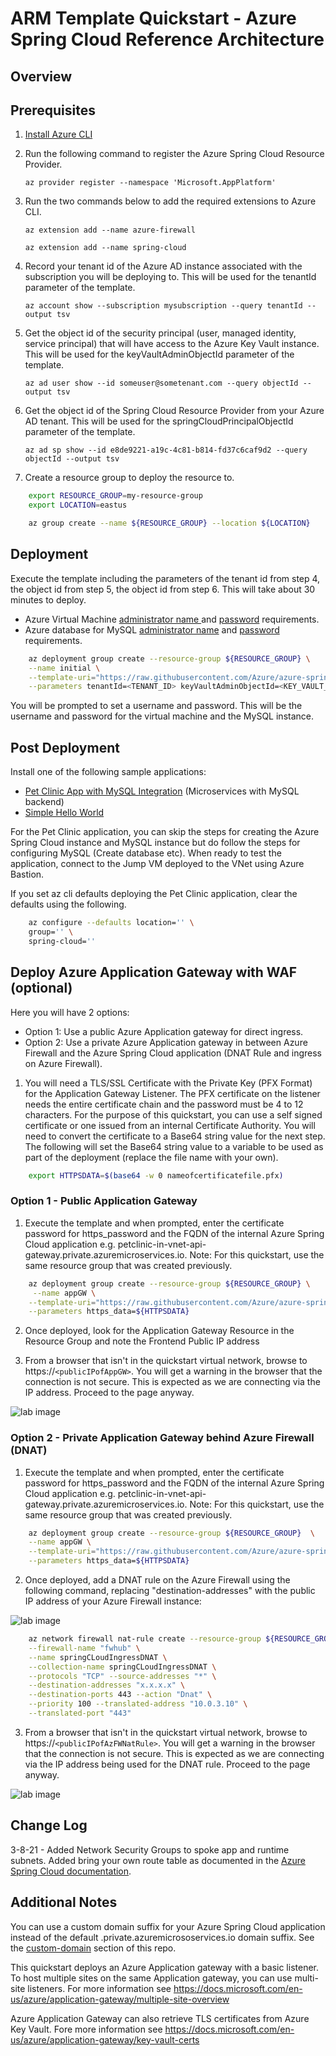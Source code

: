 # ARM Template Quickstart - Azure Spring Cloud Reference Architecture

## Overview

## Prerequisites

1. [Install Azure CLI](https://docs.microsoft.com/en-us/cli/azure/install-azure-cli)

2. Run the following command to register the Azure Spring Cloud Resource Provider.

    `az provider register --namespace 'Microsoft.AppPlatform'`

3. Run the two commands below to add the required extensions to Azure CLI.

    `az extension add --name azure-firewall`

    `az extension add --name spring-cloud`

4. Record your tenant id of the Azure AD instance associated with the subscription you will be deploying to. This will be used for the tenantId parameter of the template.

    `az account show --subscription mysubscription --query tenantId --output tsv`

5. Get the object id of the security principal (user, managed identity, service principal) that will have access to the Azure Key Vault instance. This will be used for the keyVaultAdminObjectId parameter of the template.

    `az ad user show --id someuser@sometenant.com --query objectId --output tsv`

6. Get the object id of the Spring Cloud Resource Provider from your Azure AD tenant. This will be used for the springCloudPrincipalObjectId parameter of the template.

    `az ad sp show --id e8de9221-a19c-4c81-b814-fd37c6caf9d2 --query objectId --output tsv`

7. Create a resource group to deploy the resource to.

```bash
    export RESOURCE_GROUP=my-resource-group
    export LOCATION=eastus

    az group create --name ${RESOURCE_GROUP} --location ${LOCATION}
```

## Deployment

Execute the template including the parameters of the tenant id from step 4, the object id from step 5, the object id from step 6. This will take about 30 minutes to deploy.
   *    Azure Virtual Machine [administrator name ](https://docs.microsoft.com/en-us/azure/virtual-machines/windows/faq#what-are-the-username-requirements-when-creating-a-vm) and [password](https://docs.microsoft.com/en-us/azure/virtual-machines/windows/faq#what-are-the-password-requirements-when-creating-a-vm) requirements.
   *    Azure database for MySQL [administrator name](https://docs.microsoft.com/en-us/azure/mysql/quickstart-create-mysql-server-database-using-azure-cli#create-an-azure-database-for-mysql-server) and [password](https://docs.microsoft.com/en-us/azure/mysql/quickstart-create-mysql-server-database-using-azure-cli#create-an-azure-database-for-mysql-server) requirements.

```bash
    az deployment group create --resource-group ${RESOURCE_GROUP} \
    --name initial \
    --template-uri="https://raw.githubusercontent.com/Azure/azure-spring-cloud-reference-architecture/main/ARM/deploy.json" \
    --parameters tenantId=<TENANT_ID> keyVaultAdminObjectId=<KEY_VAULT_ADMIN_OBJECT_ID> springCloudPrincipalObjectId=<SPRING_CLOUD_SP_OBJECT_ID>
```

You will be prompted to set a username and password.  This will be the username and password for the virtual machine and the MySQL instance.

## Post Deployment

Install one of the following sample applications:
* [Pet Clinic App with MySQL Integration](https://github.com/azure-samples/spring-petclinic-microservices) (Microservices with MySQL backend)
* [Simple Hello World](https://docs.microsoft.com/en-us/azure/spring-cloud/spring-cloud-quickstart?tabs=Azure-CLI&pivots=programming-language-java)

For the Pet Clinic application, you can skip the steps for creating the Azure Spring Cloud instance and MySQL instance but do follow the steps for configuring MySQL (Create database etc). When ready to test the application, connect to the Jump VM deployed to the VNet using Azure Bastion.

If you set az cli defaults deploying the Pet Clinic application, clear the defaults using the following.

```bash
    az configure --defaults location='' \
    group='' \
    spring-cloud=''
```

## Deploy Azure Application Gateway with WAF (optional)

Here you will have 2 options:
- Option 1: Use a public Azure Application gateway for direct ingress.
- Option 2: Use a private Azure Application gateway in between Azure Firewall and the Azure Spring Cloud application (DNAT Rule and ingress on Azure Firewall).

1. You will need a TLS/SSL Certificate with the Private Key (PFX Format) for the Application Gateway Listener. The PFX certificate on the listener needs the entire certificate chain and the password must be 4 to 12 characters. For the purpose of this quickstart, you can use a self signed certificate or one issued from an internal Certificate Authority. You will need to convert the certificate to a Base64 string value for the next step. The following will set the Base64 string value to a variable to be used as part of the deployment (replace the file name with your own).

```bash
    export HTTPSDATA=$(base64 -w 0 nameofcertificatefile.pfx)
```

### Option 1 - Public Application Gateway

1. Execute the template and when prompted, enter the certificate password for https_password and the FQDN of the internal Azure Spring Cloud application e.g. petclinic-in-vnet-api-gateway.private.azuremicroservices.io. Note: For this quickstart, use the same resource group that was created previously.

```bash
    az deployment group create --resource-group ${RESOURCE_GROUP} \
     --name appGW \
    --template-uri="https://raw.githubusercontent.com/Azure/azure-spring-cloud-reference-architecture/main/ARM/resources/deployPublicAppGw.json" \
    --parameters https_data=${HTTPSDATA}
```

2. Once deployed, look for the Application Gateway Resource in the Resource Group and note the Frontend Public IP address

3. From a browser that isn't in the quickstart virtual network, browse to https://`<publicIPofAppGW>`. You will get a warning in the browser that the connection is not secure. This is expected as we are connecting via the IP address. Proceed to the page anyway.

![lab image](https://github.com/Azure/azure-spring-cloud-reference-architecture/blob/main/ARM/images/Petclinic-External.jpeg)

### Option 2 - Private Application Gateway behind Azure Firewall (DNAT)

1. Execute the template and when prompted, enter the certificate password for https_password and the FQDN of the internal Azure Spring Cloud application e.g. petclinic-in-vnet-api-gateway.private.azuremicroservices.io. Note: For this quickstart, use the same resource group that was created previously.

```bash
    az deployment group create --resource-group ${RESOURCE_GROUP}  \
    --name appGW \
    --template-uri="https://raw.githubusercontent.com/Azure/azure-spring-cloud-reference-architecture/main/ARM/resources/deployPrivateAppGw.json" \
    --parameters https_data=${HTTPSDATA}
```

2. Once deployed, add a DNAT rule on the Azure Firewall using the following command, replacing "destination-addresses" with the public IP address of your Azure Firewall instance:

![lab image](https://github.com/Azure/azure-spring-cloud-reference-architecture/blob/main/ARM/images/azfwpip.jpeg)

```bash
    az network firewall nat-rule create --resource-group ${RESOURCE_GROUP} \
    --firewall-name "fwhub" \
    --name springCLoudIngressDNAT \
    --collection-name springCLoudIngressDNAT \
    --protocols "TCP" --source-addresses "*" \
    --destination-addresses "x.x.x.x" \
    --destination-ports 443 --action "Dnat" \
    --priority 100 --translated-address "10.0.3.10" \
    --translated-port "443"
```

3. From a browser that isn't in the quickstart virtual network, browse to https://`<publicIPofAzFWNatRule>`. You will get a warning in the browser that the connection is not secure. This is expected as we are connecting via the IP address being used for the DNAT rule. Proceed to the page anyway.

![lab image](https://github.com/Azure/azure-spring-cloud-reference-architecture/blob/main/ARM/images/Petclinic-External.jpeg)

## Change Log
3-8-21 - Added Network Security Groups to spoke app and runtime subnets. Added bring your own route table as documented in the [Azure Spring Cloud documentation](https://docs.microsoft.com/en-us/azure/spring-cloud/spring-cloud-tutorial-deploy-in-azure-virtual-network#bring-your-own-route-table).

## Additional Notes

You can use a custom domain suffix for your Azure Spring Cloud application instead of the default .private.azuremicrososervices.io domain suffix. See the [custom-domain](https://github.com/Azure/azure-spring-cloud-reference-architecture/blob/main/custom-domain/) section of this repo.

This quickstart deploys an Azure Application gateway with a basic listener. To host multiple sites on the same Application gateway, you can use multi-site listeners. For more information see https://docs.microsoft.com/en-us/azure/application-gateway/multiple-site-overview

Azure Application Gateway can also retrieve TLS certificates from Azure Key Vault. Fore more information see https://docs.microsoft.com/en-us/azure/application-gateway/key-vault-certs
